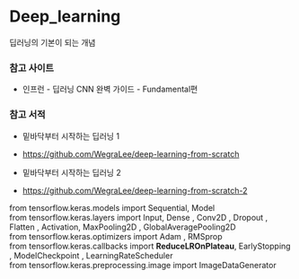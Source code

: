 # Deep_learning

딥러닝의 기본이 되는 개념

### 참고 사이트  
  + 인프런 - 딥러닝 CNN 완벽 가이드 - Fundamental편

### 참고 서적
  + 밑바닥부터 시작하는 딥러닝 1
  + https://github.com/WegraLee/deep-learning-from-scratch

  + 밑바닥부터 시작하는 딥러닝 2
  + https://github.com/WegraLee/deep-learning-from-scratch-2


from tensorflow.keras.models import Sequential, Model <br/>
from tensorflow.keras.layers import Input, Dense , Conv2D , Dropout , Flatten , Activation, MaxPooling2D , GlobalAveragePooling2D  <br/>
from tensorflow.keras.optimizers import Adam , RMSprop <br/>
from tensorflow.keras.callbacks import **ReduceLROnPlateau**, EarlyStopping , ModelCheckpoint , LearningRateScheduler<br/>
from tensorflow.keras.preprocessing.image import ImageDataGenerator<br/>
